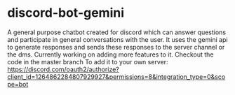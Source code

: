 # discord-bot-gemini


A general purpose chatbot created for discord which can answer questions and participate in general conversations with the user. It uses the gemini api to generate responses and sends these responses to the server channel or the dms. 
Currently working on adding more features to it.
Checkout the code in the master branch
To add it to your own server: https://discord.com/oauth2/authorize?client_id=1264862284807929927&permissions=8&integration_type=0&scope=bot
